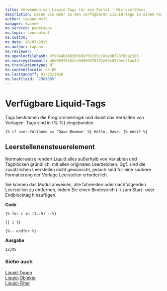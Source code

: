 ```yaml
---
title: Verwenden von Liquid-Tags für ein Portal | MicrosoftDocs
description: Lesen Sie mehr zu den verfügbaren Liquid-Tags in einem Portal.
author: tapanm-msft
manager: kvivek
ms.service: powerapps
ms.topic: conceptual
ms.custom: ''
ms.date: 10/07/2019
ms.author: tapanm
ms.reviewer: ''
ms.openlocfilehash: 3f85e4b86b305696f5b155c7e9e3b773f8ba2103
ms.sourcegitcommit: a0d069f63d2ce9496d578f81e65cd32bec2faa4d
ms.translationtype: HT
ms.contentlocale: de-DE
ms.lasthandoff: 01/23/2020
ms.locfileid: "2981095"
---
```

# <a name="available-liquid-tags"></a>Verfügbare Liquid-Tags

Tags bestimmen die Programmierlogik und damit das Verhalten von Vorlagen. Tags sind in {% %} eingebunden.

```
{% if user.fullname == 'Dave Bowman' %} Hello, Dave. {% endif %}
```

## <a name="whitespace-control"></a>Leerstellenensteuerelement

Normalerweise rendert Liquid alles außerhalb von Variablen und Tagblöcken gründlich, mit allen originalen Leerzeichen. Ggf. sind die zusätzlichen Leerstellen nicht gewünscht, jedoch sind für eine saubere Formatierung der Vorlage Leerstellen erforderlich.

Sie können das Modul anweisen, alle führenden oder nachfolgenden Leerstellen zu entfernen, indem Sie einen Bindestrich (-) zum Start- oder Endblocktag hinzufügen.

**Code**

```
{% for i in (1..5) --%}

{{ i }}

{%-- endfor %}
```

**Ausgabe**

```
12345
```
### <a name="see-also"></a>Siehe auch

[Liquid-Typen](liquid-types.md)  
[Liquid-Objekte](liquid-objects.md)  
[Liquid-Filter](liquid-filters.md) 
